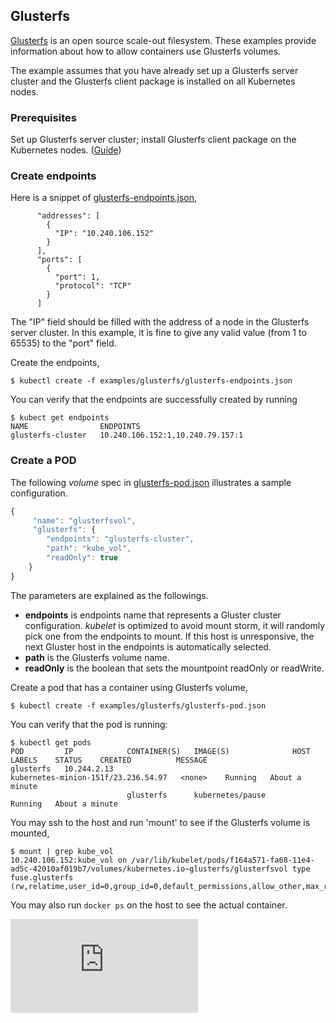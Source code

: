 ## Glusterfs

[Glusterfs](http://www.gluster.org) is an open source scale-out filesystem. These examples provide information about how to allow containers use Glusterfs volumes.

The example assumes that you have already set up a Glusterfs server cluster and the Glusterfs client package is installed on all Kubernetes nodes.

### Prerequisites

Set up Glusterfs server cluster; install Glusterfs client package on the Kubernetes nodes. ([Guide](https://www.howtoforge.com/high-availability-storage-with-glusterfs-3.2.x-on-debian-wheezy-automatic-file-replication-mirror-across-two-storage-servers))

### Create endpoints
Here is a snippet of [glusterfs-endpoints.json](glusterfs-endpoints.json),

```
      "addresses": [
        {
          "IP": "10.240.106.152"
        }
      ],
      "ports": [
        {
          "port": 1,
          "protocol": "TCP"
        }
      ]

```
The "IP" field should be filled with the address of a node in the Glusterfs server cluster. In this example, it is fine to give any valid value (from 1 to 65535) to the "port" field. 

Create the endpoints,
```shell
$ kubectl create -f examples/glusterfs/glusterfs-endpoints.json
```

You can verify that the endpoints are successfully created by running
```shell
$ kubect get endpoints
NAME                ENDPOINTS
glusterfs-cluster   10.240.106.152:1,10.240.79.157:1
```

### Create a POD

The following *volume* spec in [glusterfs-pod.json](glusterfs-pod.json) illustrates a sample configuration.

```js
{
     "name": "glusterfsvol",
     "glusterfs": {
        "endpoints": "glusterfs-cluster",
        "path": "kube_vol",
        "readOnly": true
    }
}
```

The parameters are explained as the followings. 

- **endpoints** is endpoints name that represents a Gluster cluster configuration. *kubelet* is optimized to avoid mount storm, it will randomly pick one from the endpoints to mount. If this host is unresponsive, the next Gluster host in the endpoints is automatically selected. 
- **path** is the Glusterfs volume name. 
- **readOnly** is the boolean that sets the mountpoint readOnly or readWrite. 

Create a pod that has a container using Glusterfs volume,
```shell
$ kubectl create -f examples/glusterfs/glusterfs-pod.json
```
You can verify that the pod is running:

```shell
$ kubectl get pods
POD         IP            CONTAINER(S)   IMAGE(S)              HOST                                  LABELS    STATUS    CREATED          MESSAGE
glusterfs   10.244.2.13                                        kubernetes-minion-151f/23.236.54.97   <none>    Running   About a minute   
                          glusterfs      kubernetes/pause                                                      Running   About a minute   

```

You may ssh to the host and run 'mount' to see if the Glusterfs volume is mounted,
```shell
$ mount | grep kube_vol
10.240.106.152:kube_vol on /var/lib/kubelet/pods/f164a571-fa68-11e4-ad5c-42010af019b7/volumes/kubernetes.io~glusterfs/glusterfsvol type fuse.glusterfs (rw,relatime,user_id=0,group_id=0,default_permissions,allow_other,max_read=131072)
```

You may also run `docker ps` on the host to see the actual container.


[![Analytics](https://kubernetes-site.appspot.com/UA-36037335-10/GitHub/examples/glusterfs/README.md?pixel)]()
